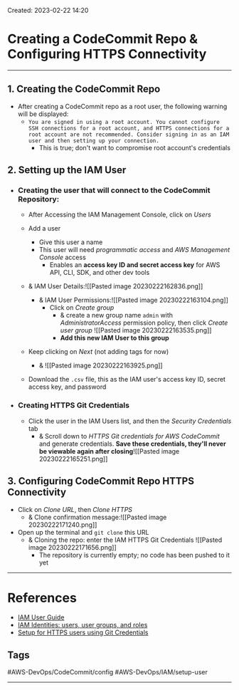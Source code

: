 Created: 2023-02-22 14:20
# Creating a CodeCommit Repo & Configuring HTTPS Connectivity
---
## 1. Creating the CodeCommit Repo
- After creating a CodeCommit repo as a root user, the following warning will be displayed:
	- `You are signed in using a root account. You cannot configure SSH connections for a root account, and HTTPS connections for a root account are not recommended. Consider signing in as an IAM user and then setting up your connection.`
		- This is true; don't want to compromise root account's credentials

## 2. Setting up the IAM User
- ### Creating the user that will connect to the CodeCommit Repository:
	- After Accessing the IAM Management Console, click on *Users*
	- Add a user
		- Give this user a name
		- This user will need *programmatic access* and *AWS Management Console* access
			- Enables an **access key ID and secret access key** for AWS API, CLI, SDK, and other dev tools
	- & IAM User Details:![[Pasted image 20230222162836.png]]
	
		- & IAM User Permissions:![[Pasted image 20230222163104.png]]
			- Click on *Create group*
				- & create a new group name `admin` with *AdministratorAccess* permission policy, then click *Create user group* ![[Pasted image 20230222163535.png]]
				- **Add this new IAM User to this group**
 
	 - Keep clicking on *Next* (not adding tags for now) 
		 - & ![[Pasted image 20230222163925.png]]
	- Download the `.csv` file, this as the IAM user's access key ID, secret access key, and password
- ### Creating HTTPS Git Credentials
	- Click the user in the IAM Users list, and then the *Security Credentials* tab
		- & Scroll down to *HTTPS Git credentials for AWS CodeCommit* and generate credentials. **Save these credentials, they'll never be viewable again after closing**![[Pasted image 20230222165251.png]] 

## 3. Configuring CodeCommit Repo HTTPS Connectivity  
- Click on *Clone URL*, then *Clone HTTPS*
	- & Clone confirmation message:![[Pasted image 20230222171240.png]]
- Open up the terminal and `git clone` this URL
	- & Cloning the repo: enter the IAM HTTPS Git Credentials  ![[Pasted image 20230222171656.png]]
		- The repository is currently empty; no code has been pushed to it yet
		
---
# References
- [IAM User Guide](https://docs.aws.amazon.com/IAM/latest/UserGuide/introduction_identity-management.html?icmpid=docs_iam_console#intro-identity-users)
- [IAM Identities: users, user groups, and roles](https://docs.aws.amazon.com/IAM/latest/UserGuide/id.html?icmpid=docs_iam_console)
- [Setup for HTTPS users using Git Credentials](https://docs.aws.amazon.com/codecommit/latest/userguide/setting-up-gc.html?icmpid=docs_acc_console_connect_np)

## Tags
#AWS-DevOps/CodeCommit/config
#AWS-DevOps/IAM/setup-user

---